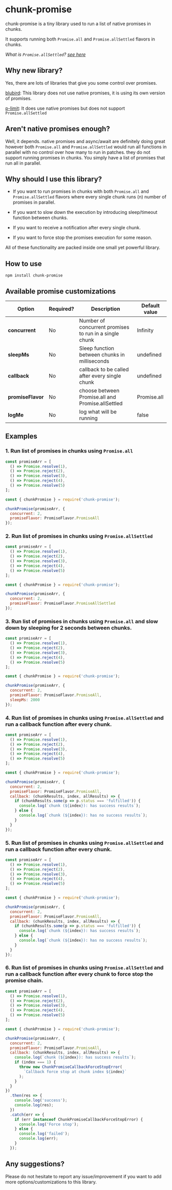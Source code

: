 # chunk-promise

chunk-promise is a tiny library used to run a list of native promises in chunks.

It supports running both `Promise.all` and `Promise.allSettled` flavors in chunks.

_What is `Promise.allSettled`? [see here](https://developer.mozilla.org/en-US/docs/Web/JavaScript/Reference/Global_Objects/Promise/allSettled)_

## Why new library?

Yes, there are lots of libraries that give you some control over promises.

[blubird](https://github.com/petkaantonov/bluebird): This library does not use native promises, it is using its own version of promises.

[p-limit](https://github.com/sindresorhus/p-limit): It does use native promises but does not support `Promise.allSettled`

## Aren't native promises enough?

Well, it depends. native promises and async/await are definitely doing great however both `Promise.all` and `Promise.allSettled` would run all functions in parallel with no control over how many to run in patches. they do not support running promises in chunks. You simply have a list of promises that run all in parallel.

## Why should I use this library?

- If you want to run promises in chunks with both `Promise.all` and `Promise.allSettled` flavors where every single chunk runs (n) number of promises in parallel.

- If you want to slow down the execution by introducing sleep/timeout function between chunks.

- If you want to receive a notification after every single chunk.

- If you want to force stop the promises execution for some reason.

All of these functionality are packed inside one small yet powerful library.

## How to use

```
npm install chunk-promise
```

## Available promise customizations
| Option        | Required? | Description| Default value |
| ------------- |-------------|-----------|-|
| **concurrent**| No |Number of concurrent promises to run in a single chunk | Infinity
| **sleepMs**      |  No | Sleep function between chunks in milliseconds | undefined
| **callback** | No | callback to be called after every single chunk      | undefined
| **promiseFlavor** | No  | choose between Promise.all and Promise.allSettled | Promise.all
| **logMe** | No | log what will be running | false

## Examples

### 1. Run list of promises in chunks using `Promise.all`

```javascript
const promiseArr = [
  () => Promise.resolve(1),
  () => Promise.reject(2),
  () => Promise.resolve(3),
  () => Promise.reject(4),
  () => Promise.resolve(5)
];

const { chunkPromise } = require('chunk-promise');

chunkPromise(promiseArr, {
  concurrent: 2,
  promiseFlavor: PromiseFlavor.PromiseAll
});
```

### 2. Run list of promises in chunks using `Promise.allSettled`

```javascript
const promiseArr = [
  () => Promise.resolve(1),
  () => Promise.reject(2),
  () => Promise.resolve(3),
  () => Promise.reject(4),
  () => Promise.resolve(5)
];

const { chunkPromise } = require('chunk-promise');

chunkPromise(promiseArr, {
  concurrent: 2,
  promiseFlavor: PromiseFlavor.PromiseAllSettled
});
```

### 3. Run list of promises in chunks using `Promise.all` and slow down by sleeping for 2 seconds between chunks.

```javascript
const promiseArr = [
  () => Promise.resolve(1),
  () => Promise.reject(2),
  () => Promise.resolve(3),
  () => Promise.reject(4),
  () => Promise.resolve(5)
];

const { chunkPromise } = require('chunk-promise');

chunkPromise(promiseArr, {
  concurrent: 2,
  promiseFlavor: PromiseFlavor.PromiseAll,
  sleepMs: 2000
});
```

### 4. Run list of promises in chunks using `Promise.allSettled` and run a callback function after every chunk.

```javascript
const promiseArr = [
  () => Promise.resolve(1),
  () => Promise.reject(2),
  () => Promise.resolve(3),
  () => Promise.reject(4),
  () => Promise.resolve(5)
];

const { chunkPromise } = require('chunk-promise');

chunkPromise(promiseArr, {
  concurrent: 2,
  promiseFlavor: PromiseFlavor.PromiseAll,
  callback: (chunkResults, index, allResults) => {
    if (chunkResults.some(p => p.status === 'fulfilled')) {
      console.log(`chunk (${index}): has success results`);
    } else {
      console.log(`chunk (${index}): has no success results`);
    }
  }
});
```

### 5. Run list of promises in chunks using `Promise.allSettled` and run a callback function after every chunk.

```javascript
const promiseArr = [
  () => Promise.resolve(1),
  () => Promise.reject(2),
  () => Promise.resolve(3),
  () => Promise.reject(4),
  () => Promise.resolve(5)
];

const { chunkPromise } = require('chunk-promise');

chunkPromise(promiseArr, {
  concurrent: 2,
  promiseFlavor: PromiseFlavor.PromiseAll,
  callback: (chunkResults, index, allResults) => {
    if (chunkResults.some(p => p.status === 'fulfilled')) {
      console.log(`chunk (${index}): has success results`);
    } else {
      console.log(`chunk (${index}): has no success results`);
    }
  }
});
```

### 6. Run list of promises in chunks using `Promise.allSettled` and run a callback function after every chunk to force stop the promise chain.

```javascript
const promiseArr = [
  () => Promise.resolve(1),
  () => Promise.reject(2),
  () => Promise.resolve(3),
  () => Promise.reject(4),
  () => Promise.resolve(5)
];

const { chunkPromise } = require('chunk-promise');

chunkPromise(promiseArr, {
  concurrent: 2,
  promiseFlavor: PromiseFlavor.PromiseAll,
  callback: (chunkResults, index, allResults) => {
    console.log(`chunk (${index}): has success results`);
    if (index === 1) {
      throw new ChunkPromiseCallbackForceStopError(
        `Callback force stop at chunk index ${index}`
      );
    }
  }
})
  .then(res => {
    console.log('success');
    console.log(res);
  })
  .catch(err => {
    if (err instanceof ChunkPromiseCallbackForceStopError) {
      console.log('Force stop');
    } else {
      console.log('failed');
      console.log(err);
    }
  });
```
## Any suggestions?
Please do not hesitate to report any issue/improvement if you want to add more options/customizations to this library.